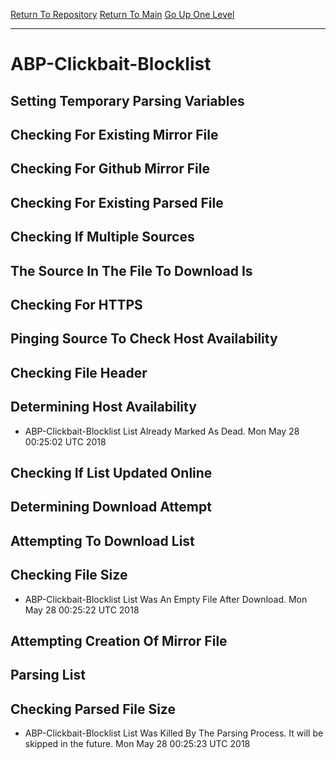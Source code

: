 [Return To Repository](https://github.com/deathbybandaid/piholeparser/)
[Return To Main](https://github.com/deathbybandaid/piholeparser/blob/master/RecentRunLogs/Mainlog.md)
[Go Up One Level](https://github.com/deathbybandaid/piholeparser/blob/master/RecentRunLogs/TopLevelScripts/30-Processing-External-Blacklists.md)
____________________________________
# ABP-Clickbait-Blocklist
## Setting Temporary Parsing Variables
## Checking For Existing Mirror File
## Checking For Github Mirror File
## Checking For Existing Parsed File
## Checking If Multiple Sources
## The Source In The File To Download Is
## Checking For HTTPS
## Pinging Source To Check Host Availability
## Checking File Header
## Determining Host Availability
* ABP-Clickbait-Blocklist List Already Marked As Dead. Mon May 28 00:25:02 UTC 2018
## Checking If List Updated Online
## Determining Download Attempt
## Attempting To Download List
## Checking File Size
* ABP-Clickbait-Blocklist List Was An Empty File After Download. Mon May 28 00:25:22 UTC 2018
## Attempting Creation Of Mirror File
## Parsing List
## Checking Parsed File Size
* ABP-Clickbait-Blocklist List Was Killed By The Parsing Process. It will be skipped in the future. Mon May 28 00:25:23 UTC 2018
